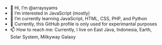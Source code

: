 - 👋 Hi, I’m @arraysyams
- 👀 I’m interested in JavaScript (mostly)
- 🌱 I’m currently learning JavaScript, HTML, CSS, PHP, and Python
- 💞️ Currently, this GitHub profile is only used for experimantal purposes
- 📫 How to reach me: Currently, I live on East Java, Indonesia, Earth, Solar System, Milkyway Galaxy

<!---
arraysyams/arraysyams is a ✨ special ✨ repository because its `README.md` (this file) appears on your GitHub profile.
You can click the Preview link to take a look at your changes.
--->
